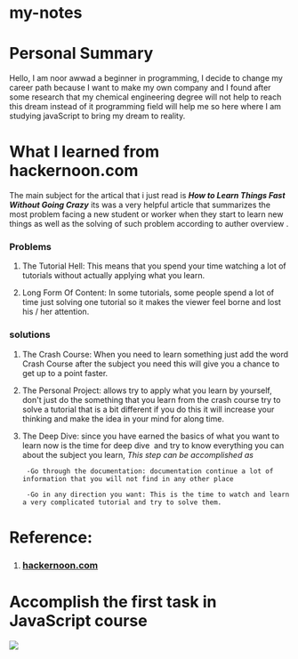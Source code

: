 # my-notes
# Personal Summary 

Hello, I am noor awwad a beginner in programming, I decide to change my career path because I want to make my own company and I found after some research that my chemical engineering degree will not help to reach this dream instead of it programming field will help me so here where I am studying javaScript to bring my dream to reality. 

# What I learned from hackernoon.com

The main subject for the artical that i just read is ***How to Learn Things Fast Without Going Crazy*** its was a very helpful article that summarizes the most problem facing a new student or worker when they start to learn new things as well as the solving of such problem according to auther overview .

### **Problems**

1. The Tutorial Hell: This means that you spend your time watching a lot of tutorials without actually applying what you learn.

2. Long Form Of Content: In some tutorials, some people spend a lot of time just solving one tutorial so it makes the viewer feel borne and lost his / her attention.



### **solutions**

1. The Crash Course: When you need to learn something just add the word Crash Course after the subject you need this will give you a chance to get up to a point faster.

2. The Personal Project: allows try to apply what you learn by yourself, don't just do the something that you learn from the crash course try to solve a tutorial that is a bit different if you do this it will increase your thinking and make the idea in your mind for along time.

3. The Deep Dive: since you have earned the basics of what you want to learn now is the time for deep dive  and try to know everything you can about the subject you learn, *This step can be accomplished as*

        -Go through the documentation: documentation continue a lot of information that you will not find in any other place 

        -Go in any direction you want: This is the time to watch and learn a very complicated tutorial and try to solve them.


# Reference:
1. ###  [hackernoon.com](https://hackernoon.com/how-to-learn-things-fast-without-going-crazy)

 # Accomplish the first task in JavaScript course
![](https://www.ipwatchdog.com/wp-content/uploads/2018/11/idea-lightbulb-blue-Depositphotos_30475439_xl-2015copy.jpg)
